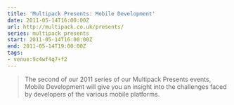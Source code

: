 ```yaml
---
title: 'Multipack Presents: Mobile Development'
date: 2011-05-14T16:00:00Z
url: http://multipack.co.uk/presents/
series: multipack_presents
start: 2011-05-14T16:00:00Z
end: 2011-05-14T19:00:00Z
tags:
- venue:9c4wf4q7+f2
---
```

> The second of our 2011 series of our Multipack Presents events, Mobile Development will give you an insight into the challenges faced by developers of the various mobile platforms.
